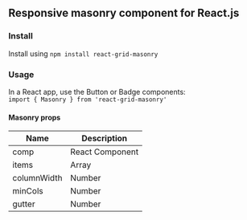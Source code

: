 ## Responsive masonry component for React.js


### Install

Install using `npm install react-grid-masonry`

### Usage 

In a React app, use the Button or Badge components:  
`import { Masonry } from 'react-grid-masonry'`  

#### Masonry props

| Name        | Description      
| ----------- | -----------      
| comp        | React Component
| items       | Array          
| columnWidth | Number         
| minCols     | Number         
| gutter      | Number         